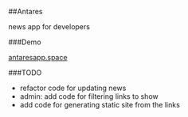 ##Antares

news app for developers

###Demo

[antaresapp.space](http://antaresapp.space/)

###TODO

- refactor code for updating news
- admin: add code for filtering links to show
- add code for generating static site from the links

